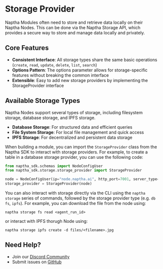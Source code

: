 # Storage Provider

Naptha Modules often need to store and retrieve data locally on their Naptha Nodes. This can be done via the Naptha Storage API, which provides a secure way to store and manage data locally and privately.

## Core Features

- **Consistent Interface**: All storage types share the same basic operations (`create`, `read`, `update`, `delete`, `list`, `search`)
- **Options Pattern**: The options parameter allows for storage-specific features without breaking the common interface
- **Extensible**: Easy to add new storage providers by implementing the StorageProvider interface

## Available Storage Types

Naptha Nodes support several types of storage, including filesystem storage, database storage, and IPFS storage.

- **Database Storage**: For structured data and efficient queries
- **File System Storage**: For local file management and quick access
- **IPFS Storage**: For decentralized and persistent data storage

When building a module, you can import the `StorageProvider` class from the Naptha SDK to interact with storage providers. For example, to create a table in a database storage provider, you can use the following code:

```python
from naptha_sdk.schemas import NodeConfigUser
from naptha_sdk.storage.storage_provider import StorageProvider

node = NodeConfigUser(ip="node.naptha.ai", http_port=7001, server_type="http")
storage_provider = StorageProvider(node)
```

You can also interact with storage directly via the CLI using the `naptha storage` series of commands, followed by the storage provider type (e.g. `db` `fs`, `ipfs`). For example, you can download the file from the node using:

```
naptha storage fs read <agent_run_id>
```

or interact with IPFS thorugh Node using:

```
naptha storage ipfs create -d files/<filename>.jpg
```

## Need Help?
- Join our [Discord Community](https://naptha.ai/naptha-community)
- Submit issues on [GitHub](https://github.com/NapthaAI)